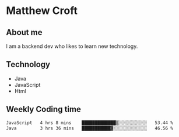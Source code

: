 # Matthew Croft

## About me
I am a backend dev who likes to learn new technology. 

## Technology
- Java
- JavaScript
- Html

## Weekly Coding time
<!--START_SECTION:waka-->

```txt
JavaScript   4 hrs 8 mins    █████████████▒░░░░░░░░░░░   53.44 %
Java         3 hrs 36 mins   ███████████▓░░░░░░░░░░░░░   46.56 %
```

<!--END_SECTION:waka-->
